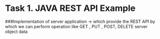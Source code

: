 # Task 1. JAVA REST API Example

###Implementation of server application -> which provide the REST API by which we can perform operation like  GET , PUT , POST, DELETE server object data
    
    
              

